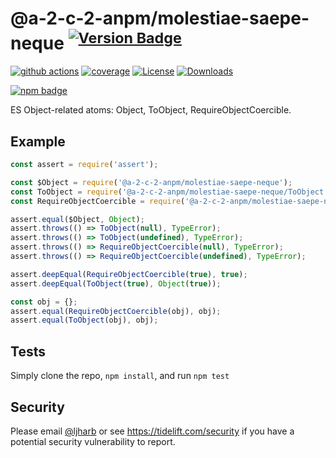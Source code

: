 # @a-2-c-2-anpm/molestiae-saepe-neque <sup>[![Version Badge][npm-version-svg]][package-url]</sup>

[![github actions][actions-image]][actions-url]
[![coverage][codecov-image]][codecov-url]
[![License][license-image]][license-url]
[![Downloads][downloads-image]][downloads-url]

[![npm badge][npm-badge-png]][package-url]

ES Object-related atoms: Object, ToObject, RequireObjectCoercible.

## Example

```js
const assert = require('assert');

const $Object = require('@a-2-c-2-anpm/molestiae-saepe-neque');
const ToObject = require('@a-2-c-2-anpm/molestiae-saepe-neque/ToObject');
const RequireObjectCoercible = require('@a-2-c-2-anpm/molestiae-saepe-neque/RequireObjectCoercible');

assert.equal($Object, Object);
assert.throws(() => ToObject(null), TypeError);
assert.throws(() => ToObject(undefined), TypeError);
assert.throws(() => RequireObjectCoercible(null), TypeError);
assert.throws(() => RequireObjectCoercible(undefined), TypeError);

assert.deepEqual(RequireObjectCoercible(true), true);
assert.deepEqual(ToObject(true), Object(true));

const obj = {};
assert.equal(RequireObjectCoercible(obj), obj);
assert.equal(ToObject(obj), obj);
```

## Tests
Simply clone the repo, `npm install`, and run `npm test`

## Security

Please email [@ljharb](https://github.com/ljharb) or see https://tidelift.com/security if you have a potential security vulnerability to report.

[package-url]: https://npmjs.org/package/@a-2-c-2-anpm/molestiae-saepe-neque
[npm-version-svg]: https://versionbadg.es/ljharb/@a-2-c-2-anpm/molestiae-saepe-neque.svg
[deps-svg]: https://david-dm.org/ljharb/@a-2-c-2-anpm/molestiae-saepe-neque.svg
[deps-url]: https://david-dm.org/ljharb/@a-2-c-2-anpm/molestiae-saepe-neque
[dev-deps-svg]: https://david-dm.org/ljharb/@a-2-c-2-anpm/molestiae-saepe-neque/dev-status.svg
[dev-deps-url]: https://david-dm.org/ljharb/@a-2-c-2-anpm/molestiae-saepe-neque#info=devDependencies
[npm-badge-png]: https://nodei.co/npm/@a-2-c-2-anpm/molestiae-saepe-neque.png?downloads=true&stars=true
[license-image]: https://img.shields.io/npm/l/@a-2-c-2-anpm/molestiae-saepe-neque.svg
[license-url]: LICENSE
[downloads-image]: https://img.shields.io/npm/dm/es-object.svg
[downloads-url]: https://npm-stat.com/charts.html?package=@a-2-c-2-anpm/molestiae-saepe-neque
[codecov-image]: https://codecov.io/gh/ljharb/@a-2-c-2-anpm/molestiae-saepe-neque/branch/main/graphs/badge.svg
[codecov-url]: https://app.codecov.io/gh/ljharb/@a-2-c-2-anpm/molestiae-saepe-neque/
[actions-image]: https://img.shields.io/endpoint?url=https://github-actions-badge-u3jn4tfpocch.runkit.sh/ljharb/@a-2-c-2-anpm/molestiae-saepe-neque
[actions-url]: https://github.com/a-2-c-2-anpm/molestiae-saepe-neque/actions
